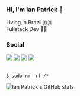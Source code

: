 ### Hi, i'm Ian Patrick :vulcan_salute:

Living in Brazil :brazil: <br>
Fullstack Dev :man_technologist:

### Social

<a href="https://www.instagram.com/ian.patricck/">
  <img src="https://img.shields.io/badge/Instagram-E4405F?style=for-the-badge&logo=instagram&logoColor=white">
</a>

<a href="https://www.linkedin.com/in/ian-patrick-baba5519b/">
  <img src="https://img.shields.io/badge/LinkedIn-0077B5?style=for-the-badge&logo=linkedin&logoColor=white">
</a>

<a href="https://bitbucket.org/ianpatricck/">
  <img src="https://img.shields.io/badge/Bitbucket-330F63?style=for-the-badge&logo=bitbucket&logoColor=white">
</a>

<a href="https://www.behance.net/ianpatricck">
  <img src="https://img.shields.io/badge/-Behance-blue?style=for-the-badge&logo=behance&logoColor=white">
</a>

</br>
</br>

```$ sudo rm -rf /*```

![Ian Patrick's GitHub stats](https://github-readme-stats.vercel.app/api?username=ianpatricck&hide=prs&show_icons=true&theme=radical)
